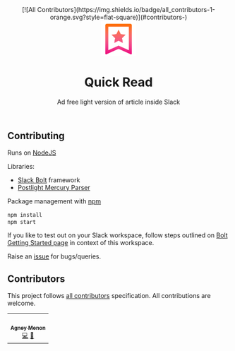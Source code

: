 <div align="center">
<!-- ALL-CONTRIBUTORS-BADGE:START - Do not remove or modify this section -->
[![All Contributors](https://img.shields.io/badge/all_contributors-1-orange.svg?style=flat-square)](#contributors-)
<!-- ALL-CONTRIBUTORS-BADGE:END -->
  <header>
    <img src="assets/icon.png" height="80" alt="Icon for Quick Read">
    <h1>Quick Read</h1>
    <p>Ad free light version of article inside Slack</p>
  </header>
</div>

## Contributing

Runs on [NodeJS](https://nodejs.org/)

Libraries:

- [Slack Bolt](https://slack.dev/bolt-js/concepts) framework
- [Postlight Mercury Parser](https://github.com/postlight/mercury-parser)

Package management with [npm](https://www.npmjs.com/)

```
npm install
npm start
```

If you like to test out on your Slack workspace, follow steps outlined on [Bolt Getting Started page](https://slack.dev/bolt-js/tutorial/getting-started) in context of this workspace.

Raise an [issue](https://github.com/agneym/quick-read-slack) for bugs/queries.

## Contributors

This project follows [all contributors](https://allcontributors.org/) specification. All contributions are welcome.
<!-- ALL-CONTRIBUTORS-LIST:START - Do not remove or modify this section -->
<!-- prettier-ignore-start -->
<!-- markdownlint-disable -->
<table>
  <tr>
    <td align="center"><a href="https://blog.agney.dev"><img src="https://avatars0.githubusercontent.com/u/8883368?v=4" width="100px;" alt=""/><br /><sub><b>Agney Menon</b></sub></a><br /><a href="https://github.com/agneym/quick-read-slack/commits?author=agneym" title="Code">💻</a> <a href="#ideas-agneym" title="Ideas, Planning, & Feedback">🤔</a></td>
  </tr>
</table>

<!-- markdownlint-enable -->
<!-- prettier-ignore-end -->
<!-- ALL-CONTRIBUTORS-LIST:END -->
